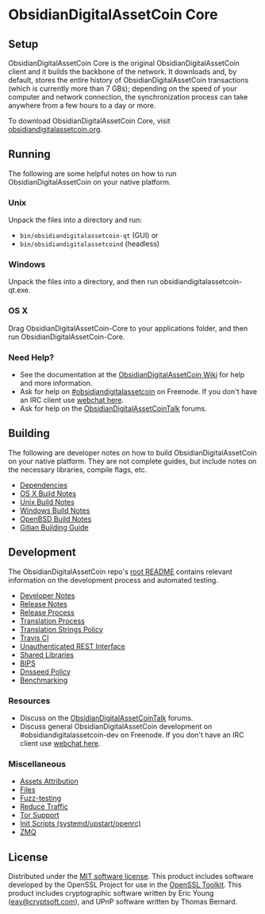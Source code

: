 ObsidianDigitalAssetCoin Core
=============

Setup
---------------------
ObsidianDigitalAssetCoin Core is the original ObsidianDigitalAssetCoin client and it builds the backbone of the network. It downloads and, by default, stores the entire history of ObsidianDigitalAssetCoin transactions (which is currently more than 7 GBs); depending on the speed of your computer and network connection, the synchronization process can take anywhere from a few hours to a day or more.

To download ObsidianDigitalAssetCoin Core, visit [obsidiandigitalassetcoin.org](https://obsidiandigitalassetcoin.org).

Running
---------------------
The following are some helpful notes on how to run ObsidianDigitalAssetCoin on your native platform.

### Unix

Unpack the files into a directory and run:

- `bin/obsidiandigitalassetcoin-qt` (GUI) or
- `bin/obsidiandigitalassetcoind` (headless)

### Windows

Unpack the files into a directory, and then run obsidiandigitalassetcoin-qt.exe.

### OS X

Drag ObsidianDigitalAssetCoin-Core to your applications folder, and then run ObsidianDigitalAssetCoin-Core.

### Need Help?

* See the documentation at the [ObsidianDigitalAssetCoin Wiki](https://obsidiandigitalassetcoin.info/)
for help and more information.
* Ask for help on [#obsidiandigitalassetcoin](http://webchat.freenode.net?channels=obsidiandigitalassetcoin) on Freenode. If you don't have an IRC client use [webchat here](http://webchat.freenode.net?channels=obsidiandigitalassetcoin).
* Ask for help on the [ObsidianDigitalAssetCoinTalk](https://obsidiandigitalassetcointalk.io/) forums.

Building
---------------------
The following are developer notes on how to build ObsidianDigitalAssetCoin on your native platform. They are not complete guides, but include notes on the necessary libraries, compile flags, etc.

- [Dependencies](dependencies.md)
- [OS X Build Notes](build-osx.md)
- [Unix Build Notes](build-unix.md)
- [Windows Build Notes](build-windows.md)
- [OpenBSD Build Notes](build-openbsd.md)
- [Gitian Building Guide](gitian-building.md)

Development
---------------------
The ObsidianDigitalAssetCoin repo's [root README](/README.md) contains relevant information on the development process and automated testing.

- [Developer Notes](developer-notes.md)
- [Release Notes](release-notes.md)
- [Release Process](release-process.md)
- [Translation Process](translation_process.md)
- [Translation Strings Policy](translation_strings_policy.md)
- [Travis CI](travis-ci.md)
- [Unauthenticated REST Interface](REST-interface.md)
- [Shared Libraries](shared-libraries.md)
- [BIPS](bips.md)
- [Dnsseed Policy](dnsseed-policy.md)
- [Benchmarking](benchmarking.md)

### Resources
* Discuss on the [ObsidianDigitalAssetCoinTalk](https://obsidiandigitalassetcointalk.io/) forums.
* Discuss general ObsidianDigitalAssetCoin development on #obsidiandigitalassetcoin-dev on Freenode. If you don't have an IRC client use [webchat here](http://webchat.freenode.net/?channels=obsidiandigitalassetcoin-dev).

### Miscellaneous
- [Assets Attribution](assets-attribution.md)
- [Files](files.md)
- [Fuzz-testing](fuzzing.md)
- [Reduce Traffic](reduce-traffic.md)
- [Tor Support](tor.md)
- [Init Scripts (systemd/upstart/openrc)](init.md)
- [ZMQ](zmq.md)

License
---------------------
Distributed under the [MIT software license](/COPYING).
This product includes software developed by the OpenSSL Project for use in the [OpenSSL Toolkit](https://www.openssl.org/). This product includes
cryptographic software written by Eric Young ([eay@cryptsoft.com](mailto:eay@cryptsoft.com)), and UPnP software written by Thomas Bernard.
